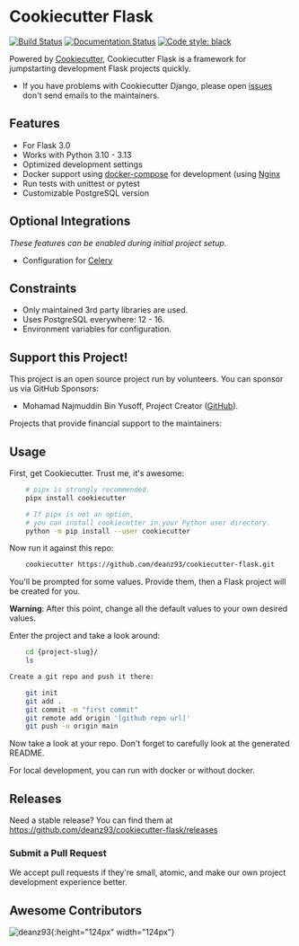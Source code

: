 # Cookiecutter Flask

[![Build Status](https://img.shields.io/github/actions/workflow/status/cookiecutter/cookiecutter-django/ci.yml?branch=master)](https://github.com/cookiecutter/cookiecutter-django/actions/workflows/ci.yml?query=branch%3Amaster)
[![Documentation Status](https://readthedocs.org/projects/cookiecutter-django/badge/?version=latest)](https://cookiecutter-django.readthedocs.io/en/latest/?badge=latest)
[![Code style: black](https://img.shields.io/badge/code%20style-black-000000.svg)](https://github.com/ambv/black)

Powered by [Cookiecutter](https://github.com/cookiecutter/cookiecutter), Cookiecutter Flask is a framework for jumpstarting
development Flask projects quickly.

- If you have problems with Cookiecutter Django, please open [issues](https://github.com/cookiecutter/cookiecutter-django/issues/new) don't send
  emails to the maintainers.

## Features

- For Flask 3.0
- Works with Python 3.10 - 3.13
- Optimized development settings
- Docker support using [docker-compose](https://github.com/docker/compose) for development (using [Nginx](http://nginx.org/)
- Run tests with unittest or pytest
- Customizable PostgreSQL version

## Optional Integrations

_These features can be enabled during initial project setup._

- Configuration for [Celery](https://docs.celeryq.dev)

## Constraints

- Only maintained 3rd party libraries are used.
- Uses PostgreSQL everywhere: 12 - 16.
- Environment variables for configuration.

## Support this Project!

This project is an open source project run by volunteers. You can sponsor us via GitHub Sponsors:

- Mohamad Najmuddin Bin Yusoff, Project Creator ([GitHub](https://github.com/deanz93)).

Projects that provide financial support to the maintainers:

## Usage

First, get Cookiecutter. Trust me, it's awesome:

```bash
    # pipx is strongly recommended.
    pipx install cookiecutter

    # If pipx is not an option,
    # you can install cookiecutter in your Python user directory.
    python -m pip install --user cookiecutter
```

Now run it against this repo:

```bash
    cookiecutter https://github.com/deanz93/cookiecutter-flask.git
```

You'll be prompted for some values. Provide them, then a Flask project will be created for you.

**Warning**: After this point, change all the default values to your own desired values.

Enter the project and take a look around:

```bash
    cd {project-slug}/
    ls

Create a git repo and push it there:

    git init
    git add .
    git commit -m "first commit"
    git remote add origin '[github repo url]'
    git push -u origin main
```

Now take a look at your repo. Don't forget to carefully look at the generated README.

For local development, you can run with docker or without docker.

## Releases

Need a stable release? You can find them at <https://github.com/deanz93/cookiecutter-flask/releases>

### Submit a Pull Request

We accept pull requests if they're small, atomic, and make our own project development
experience better.

## Awesome Contributors

![deanz93](https://avatars.githubusercontent.com/u/7959977?v=4){:height="124px" width="124px"}
